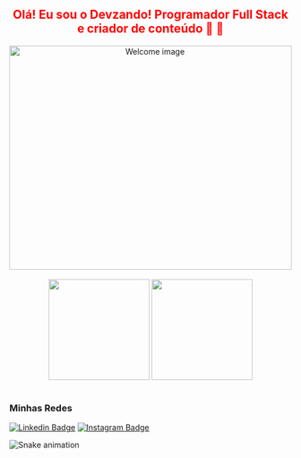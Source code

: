 <h2 align="center" style="color: red"> Olá! Eu sou o Devzando! Programador Full Stack e criador de conteúdo 🎩 👋 </h2>
<div align="center">
  <img alt="Welcome image" src="https://image.myanimelist.net/ui/5LYzTBVoS196gvYvw3zjwAEWerjnu6xo0jpN1Q1-_Ao" width="100%" height="400"/>
</div>  
<br>

<div align="center" style="diplay:flex">
  <img height="180em" align="center" src="https://github-readme-stats.vercel.app/api?username=Devzando&show_icons=true&theme=dracula" />
  <img height="180em" align="center" src="https://github-readme-stats.vercel.app/api/top-langs/?username=Devzando&theme=dracula&layout=compact" />
</div><br>

### Minhas Redes

[![Linkedin Badge](https://img.shields.io/badge/LinkedIn-0077B5?style=for-the-badge&logo=linkedin&logoColor=white)](https://www.linkedin.com/in/gabriel-lira-9a3b07207)
[![Instagram Badge](https://img.shields.io/badge/Instagram-E4405F?style=for-the-badge&logo=instagram&logoColor=white)](https://www.instagram.com/dev.zando/)

![Snake animation](https://github.com/Devzando/Devzando/blob/output/github-contribution-grid-snake.svg) 



